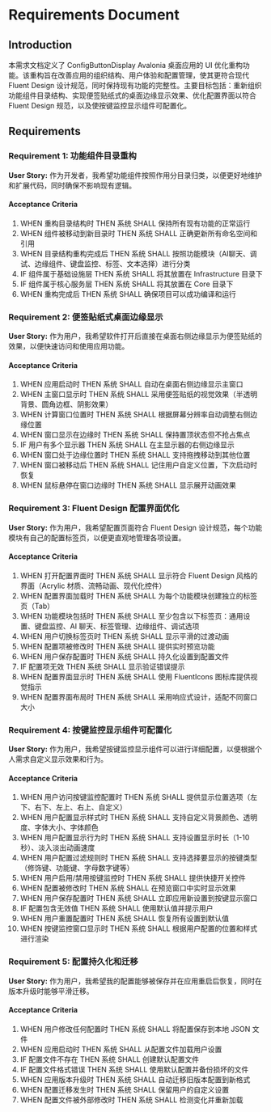# Requirements Document

## Introduction

本需求文档定义了 ConfigButtonDisplay Avalonia 桌面应用的 UI 优化重构功能。该重构旨在改善应用的组织结构、用户体验和配置管理，使其更符合现代 Fluent Design 设计规范，同时保持现有功能的完整性。主要目标包括：重新组织功能组件目录结构、实现便签贴纸式的桌面边缘显示效果、优化配置界面以符合 Fluent Design 规范，以及使按键监控显示组件可配置化。

## Requirements

### Requirement 1: 功能组件目录重构

**User Story:** 作为开发者，我希望功能组件按照作用分目录归类，以便更好地维护和扩展代码，同时确保不影响现有逻辑。

#### Acceptance Criteria

1. WHEN 重构目录结构时 THEN 系统 SHALL 保持所有现有功能的正常运行
2. WHEN 组件被移动到新目录时 THEN 系统 SHALL 正确更新所有命名空间和引用
3. WHEN 目录结构重构完成后 THEN 系统 SHALL 按照功能模块（AI聊天、调试、边缘组件、键盘监控、标签、文本选择）进行分类
4. IF 组件属于基础设施层 THEN 系统 SHALL 将其放置在 Infrastructure 目录下
5. IF 组件属于核心服务层 THEN 系统 SHALL 将其放置在 Core 目录下
6. WHEN 重构完成后 THEN 系统 SHALL 确保项目可以成功编译和运行

### Requirement 2: 便签贴纸式桌面边缘显示

**User Story:** 作为用户，我希望软件打开后直接在桌面右侧边缘显示为便签贴纸的效果，以便快速访问和使用应用功能。

#### Acceptance Criteria

1. WHEN 应用启动时 THEN 系统 SHALL 自动在桌面右侧边缘显示主窗口
2. WHEN 主窗口显示时 THEN 系统 SHALL 采用便签贴纸的视觉效果（半透明背景、圆角边框、阴影效果）
3. WHEN 计算窗口位置时 THEN 系统 SHALL 根据屏幕分辨率自动调整右侧边缘位置
4. WHEN 窗口显示在边缘时 THEN 系统 SHALL 保持置顶状态但不抢占焦点
5. IF 用户有多个显示器 THEN 系统 SHALL 在主显示器的右侧边缘显示
6. WHEN 窗口处于边缘位置时 THEN 系统 SHALL 支持拖拽移动到其他位置
7. WHEN 窗口被移动后 THEN 系统 SHALL 记住用户自定义位置，下次启动时恢复
8. WHEN 鼠标悬停在窗口边缘时 THEN 系统 SHALL 显示展开动画效果

### Requirement 3: Fluent Design 配置界面优化

**User Story:** 作为用户，我希望配置页面符合 Fluent Design 设计规范，每个功能模块有自己的配置标签页，以便更直观地管理各项设置。

#### Acceptance Criteria

1. WHEN 打开配置界面时 THEN 系统 SHALL 显示符合 Fluent Design 风格的界面（Acrylic 材质、流畅动画、现代化控件）
2. WHEN 配置界面加载时 THEN 系统 SHALL 为每个功能模块创建独立的标签页（Tab）
3. WHEN 功能模块包括时 THEN 系统 SHALL 至少包含以下标签页：通用设置、键盘监控、AI 聊天、标签管理、边缘组件、调试选项
4. WHEN 用户切换标签页时 THEN 系统 SHALL 显示平滑的过渡动画
5. WHEN 配置项被修改时 THEN 系统 SHALL 提供实时预览功能
6. WHEN 用户保存配置时 THEN 系统 SHALL 持久化设置到配置文件
7. IF 配置项无效 THEN 系统 SHALL 显示验证错误提示
8. WHEN 配置界面显示时 THEN 系统 SHALL 使用 FluentIcons 图标库提供视觉指示
9. WHEN 配置界面布局时 THEN 系统 SHALL 采用响应式设计，适配不同窗口大小

### Requirement 4: 按键监控显示组件可配置化

**User Story:** 作为用户，我希望按键监控显示组件可以进行详细配置，以便根据个人需求自定义显示效果和行为。

#### Acceptance Criteria

1. WHEN 用户访问按键监控配置时 THEN 系统 SHALL 提供显示位置选项（左下、右下、左上、右上、自定义）
2. WHEN 用户配置显示样式时 THEN 系统 SHALL 支持自定义背景颜色、透明度、字体大小、字体颜色
3. WHEN 用户配置显示行为时 THEN 系统 SHALL 支持设置显示时长（1-10秒）、淡入淡出动画速度
4. WHEN 用户配置过滤规则时 THEN 系统 SHALL 支持选择要显示的按键类型（修饰键、功能键、字母数字键等）
5. WHEN 用户启用/禁用按键监控时 THEN 系统 SHALL 提供快捷开关控件
6. WHEN 配置被修改时 THEN 系统 SHALL 在预览窗口中实时显示效果
7. WHEN 用户保存配置时 THEN 系统 SHALL 立即应用新设置到按键显示窗口
8. IF 配置包含无效值 THEN 系统 SHALL 使用默认值并提示用户
9. WHEN 用户重置配置时 THEN 系统 SHALL 恢复所有设置到默认值
10. WHEN 按键监控窗口显示时 THEN 系统 SHALL 根据用户配置的位置和样式进行渲染

### Requirement 5: 配置持久化和迁移

**User Story:** 作为用户，我希望我的配置能够被保存并在应用重启后恢复，同时在版本升级时能够平滑迁移。

#### Acceptance Criteria

1. WHEN 用户修改任何配置时 THEN 系统 SHALL 将配置保存到本地 JSON 文件
2. WHEN 应用启动时 THEN 系统 SHALL 从配置文件加载用户设置
3. IF 配置文件不存在 THEN 系统 SHALL 创建默认配置文件
4. IF 配置文件格式错误 THEN 系统 SHALL 使用默认配置并备份损坏的文件
5. WHEN 应用版本升级时 THEN 系统 SHALL 自动迁移旧版本配置到新格式
6. WHEN 配置迁移发生时 THEN 系统 SHALL 保留用户的自定义设置
7. WHEN 配置文件被外部修改时 THEN 系统 SHALL 检测变化并重新加载
